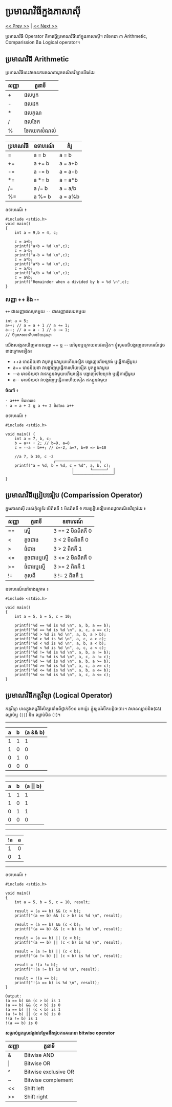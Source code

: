 # ប្រមាណវិធីក្នងភាសាស៊ី
[<< Prev >>](https://github.com/samreachyan/c-program-basic/tree/main/variable "Previous") | [<< Next >>](https://github.com/samreachyan/c-program-basic/tree/main/Condition "Next")

ប្រមាណវិធី Operator គឺការធ្វើប្រមាណវិធីនៅក្នុងភាសាស៊ី។ វាចែកជា ៣ Arithmetic, Comparission និង​ Logical operator។ 

## ប្រមាណវិធី Arithmetic
ប្រមាណវិធីនេះវាមានការគណនាដូចគណិតវិទ្យាយើងដែរ 

|សញ្ញា| តួនាទី|
|---|---|
|+|ផលបូក|
|-|ផលដក|
|*|ផលគុណ|
|/|ផលចែក|
|%|ចែកយកសំណល់|

|ប្រមាណវិធី|ឧទាហរណ៍|គំរូ|
|---|---|---|
 |=|a = b|a = b|
|+=|a += b|	a = a+b|
| -=|a -= b|	a = a-b|
| *=	|a *= b	| a = a*b
| /=|	a /= b|	a = a/b|
| %=|	a %= b|	a = a%b|

ឧទាហរណ៍​ ៖
```
#include <stdio.h>
void main()
{
    int a = 9,b = 4, c;
    
    c = a+b;
    printf("a+b = %d \n",c);
    c = a-b;
    printf("a-b = %d \n",c);
    c = a*b;
    printf("a*b = %d \n",c);
    c = a/b;
    printf("a/b = %d \n",c);
    c = a%b;
    printf("Remainder when a divided by b = %d \n",c);
}
```
### សញ្ញា ++ និង -- 
`++` ជាសញ្ញាផលបូកមួយ `--` ជាសញ្ញាផលដកមួយ
```
int a = 5;
a++; // a = a + 1 // a += 1;
a--; // a = a - 1 // a -= 1;
// បីប្រភេទនេះគឺមានន័យដូចគ្នា 
```
យើងសង្កេតឃើញមានសញ្ញា​ ++ ឬ -- នៅមុខឬក្រោយអថេរទៀត។ ខ្ញុំសូមលើបង្ហាញឧទាហរណ៍ដូចខាងក្រោមទៀត៖

- ++a មានន័យថា វាបូកខ្លួនវាមួយហើយទៀត បង្ហាញទៅអេក្រង់ ឬធ្វើការអ្វីមួយ
- a++ មានន័យថា វាបង្ហាញឬធ្វើការហើយទៀត បូកខ្លួនវាមួយ
- --a មានន័យថា វាដកខ្លួនវាមួយហើយទៀត បង្ហាញទៅអេក្រង់ ឬធ្វើការអ្វីមួយ
- a-- មានន័យថា វាបង្ហាញឬធ្វើការហើយទៀត ដកខ្លួនវាមួយ

**ចំណាំ** ៖ 
```
- a+++ មិនមានទេ
- a = a + 2 ឬ a += 2 មិនមែន a++
```

ឧទាហរណ៍ ៖ 
```
#include <stdio.h>

void main() {
	int a = 7, b, c;
	b = a++ + 2; // b=9, a=8
	c = --a - b++; // c=-2, a=7, b=9 => b=10
	
    //a 7, b 10, c -2
                     ┌───────────────────┐
	printf("a = %d, b = %d, c = %d", a, b, c);
                             │       └──────┘  │
                             └─────────────────┘
}
```
## ប្រមាណវិធីប្រៀបធៀប (Comparission Operator)

ក្នុងភាសាស៊ី របស់កុំព្យូទ័រ បើពិតគឺ `1` មិនពិតគឺ ​`0`
ការប្រៀបធៀបមានដូចគណិតវិទ្យាដែរ ៖

|សញ្ញា|តួនាទី|ឧទាហរណ៍|
|---|---|---|
| == | ស្មើ | 3 == 2 មិនពិតគឺ 0 |
| < | តូចជាង | 3 < 2 មិនពិតគឺ 0 |
| > | ធំជាង | 3 > 2 ពិតគឺ 1 |
| <= | តូចជាងឬស្មើ | 3 <= 2 មិនពិតគឺ 0 |
| >= | ធំជាងឬស្មើ | 3 >= 2 ពិតគឺ 1 |
| != | ខុសពី | 3 != 2 ពិតគឺ 1 |

ឧទាហរណ៍នៅខាងក្រោម ៖

```
#include <stdio.h>

void main()
{
    int a = 5, b = 5, c = 10;

    printf("%d == %d is %d \n", a, b, a == b);
    printf("%d == %d is %d \n", a, c, a == c);
    printf("%d > %d is %d \n", a, b, a > b);
    printf("%d > %d is %d \n", a, c, a > c);
    printf("%d < %d is %d \n", a, b, a < b);
    printf("%d < %d is %d \n", a, c, a < c);
    printf("%d != %d is %d \n", a, b, a != b);
    printf("%d != %d is %d \n", a, c, a != c);
    printf("%d >= %d is %d \n", a, b, a >= b);
    printf("%d >= %d is %d \n", a, c, a >= c);
    printf("%d <= %d is %d \n", a, b, a <= b);
    printf("%d <= %d is %d \n", a, c, a <= c);
}
```

## ប្រមាណវិធីកត្តវិទ្យា (Logical Operator)
កត្តវិទ្យា មានក្នុងកម្មវិធីសិក្សាតាំងពីថ្នាក់ទី១០ មកម្ល៉េះ ខ្ញុំសួមរំលឹកបន្តិចចោះ។ វាមានឈ្នាប់និង​ (`&&`) ឈ្នាប់ឬ (`||`) និង ឈ្នាប់មិន (`!`)។ 

---
|a|b| (a && b) |
|---|---|---|
|1|1|1|
|1|0|0|
|0|1|0|
|0|0|0|

---
|a|b| (a​ \|\| b) |
|---|---|---|
|1|1|1|
|1|0|1|
|0|1|1|
|0|0|0|
---
|!a|a|
|---|---|
|1|0|
|0|1|
---

ឧទាហរណ៍ ៖ 
```
#include <stdio.h>

void main()
{
    int a = 5, b = 5, c = 10, result;

    result = (a == b) && (c > b);
    printf("(a == b) && (c > b) is %d \n", result);

    result = (a == b) && (c < b);
    printf("(a == b) && (c < b) is %d \n", result);

    result = (a == b) || (c < b);
    printf("(a == b) || (c < b) is %d \n", result);

    result = (a != b) || (c < b);
    printf("(a != b) || (c < b) is %d \n", result);

    result = !(a != b);
    printf("!(a != b) is %d \n", result);

    result = !(a == b);
    printf("!(a == b) is %d \n", result);
}

Output:
(a == b) && (c > b) is 1 
(a == b) && (c < b) is 0 
(a == b) || (c < b) is 1 
(a != b) || (c < b) is 0 
!(a != b) is 1 
!(a == b) is 0 
```

**សម្រាប់អ្នកស្រាវជ្រាវបន្ថែមនឹងជួបការគណនា bitwise operator**

|សញ្ញា |	តួនាទី|
|---|---|
| &	| Bitwise AND|
| \| |	Bitwise OR |
| ^	| Bitwise exclusive OR |
| ~	| Bitwise complement |
| << |	Shift left |
| >> |	Shift right |

